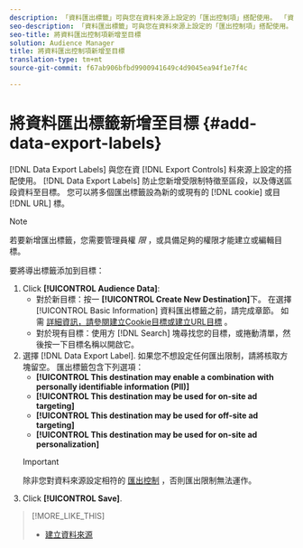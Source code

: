 ```yaml
---
description: 「資料匯出標籤」可與您在資料來源上設定的「匯出控制項」搭配使用。 「資料匯出標籤」可防止您新增受限制特徵至區段，以及傳送區段資料至目標。 您可以將多個匯出標籤設為新或現有的Cookie或URL目標。
seo-description: 「資料匯出標籤」可與您在資料來源上設定的「匯出控制項」搭配使用。 「資料匯出標籤」可防止您新增受限制特徵至區段，以及傳送區段資料至目標。 您可以將多個匯出標籤設為新或現有的Cookie或URL目標。
seo-title: 將資料匯出控制項新增至目標
solution: Audience Manager
title: 將資料匯出控制項新增至目標
translation-type: tm+mt
source-git-commit: f67ab906bfbd9900941649c4d9045ea94f1e7f4c

---
```




# 將資料匯出標籤新增至目標 {#add-data-export-labels}

[!DNL Data Export Labels] 與您在資 [!DNL Export Controls] 料來源上設定的搭配使用。 [!DNL Data Export Labels] 防止您新增受限制特徵至區段，以及傳送區段資料至目標。 您可以將多個匯出標籤設為新的或現有的 [!DNL cookie] 或目 [!DNL URL] 標。

>[!NOTE]
>
>若要新增匯出標籤，您需要管理員權 *限* ，或具備足夠的權限才能建立或編輯目標。

<!-- t_export_labels.xml -->

要將導出標籤添加到目標：

1. Click **[!UICONTROL Audience Data]**:
   * 對於新目標：按一 **[!UICONTROL Create New Destination]**&#x200B;下。 在選擇 [!UICONTROL Basic Information] 資料匯出標籤之前，請完成章節。 如需 [詳細資訊，請參閱](../../features/destinations/create-cookie-destination.md)[建立Cookie目標或建立URL目標](../../features/destinations/create-url-destination.md) 。
   * 對於現有目標：使用方 [!DNL Search] 塊尋找您的目標，或捲動清單，然後按一下目標名稱以開啟它。
1. 選擇 [!DNL Data Export Label]. 如果您不想設定任何匯出限制，請將核取方塊留空。 匯出標籤包含下列選項：
   * **[!UICONTROL This destination may enable a combination with personally identifiable information (PII)]**
   * **[!UICONTROL This destination may be used for on-site ad targeting]**
   * **[!UICONTROL This destination may be used for off-site ad targeting]**
   * **[!UICONTROL This destination may be used for on-site ad personalization]**
   >[!IMPORTANT]
   >
   >除非您對資料來源設定相符的 [匯出控制](../../features/data-export-controls.md) ，否則匯出限制無法運作。
1. Click **[!UICONTROL Save]**.

>[!MORE_LIKE_THIS]
>
>* [建立資料來源](../../features/manage-datasources.md#create-data-source)